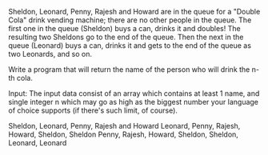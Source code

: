 ﻿Sheldon, Leonard, Penny, Rajesh and Howard are in the queue for a "Double Cola" drink vending machine;
there are no other people in the queue. The first one in the queue (Sheldon) buys a can, drinks it and doubles!
The resulting two Sheldons go to the end of the queue. Then the next in the queue (Leonard) buys a can, 
drinks it and gets to the end of the queue as two Leonards, and so on.

Write a program that will return the name of the person who will drink the n-th cola.

Input:
The input data consist of an array which contains at least 1 name, 
and single integer n which may go as high as the biggest number your language of choice supports (if there's such limit, of course).


Sheldon, Leonard, Penny, Rajesh and Howard
Leonard, Penny, Rajesh, Howard, Sheldon, Sheldon
Penny, Rajesh, Howard, Sheldon, Sheldon, Leonard, Leonard
